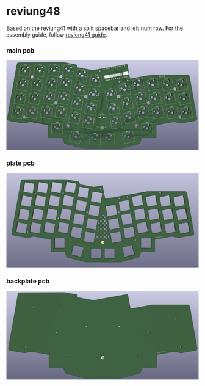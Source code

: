 # reviung48
 Based on the [reviung41](https://github.com/gtips/reviung "Reviung41") with a split spacebar and left num row.
For the assembly guide, follow [reviung41 guide](https://reviung.com/build-guide/391/ "guide").

### main pcb
![main pcb](https://github.com/enzocoralc/reviung48/blob/main/pictures/pcb-mainboard.png)

### plate pcb
![top plate](https://github.com/enzocoralc/reviung48/blob/main/pictures/pcb-plate.png)

### backplate pcb
![backplate](https://github.com/enzocoralc/reviung48/blob/main/pictures/pcb-bottom.png)
